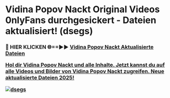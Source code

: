 # Vidina Popov Nackt Original Videos 0nlyFans durchgesickert - Dateien aktualisiert! (dsegs)

<h3>🔴 HIER KLICKEN 🌐==►► <a href="https://tinyurl.com/h6vf6nb8" rel="nofollow">Vidina Popov Nackt Aktualisierte Dateien

Hol dir Vidina Popov Nackt und alle Inhalte. Jetzt kannst du auf alle Videos und Bilder von Vidina Popov Nackt zugreifen. Neue aktualisierte Dateien 2025!

[![dsegs](https://i.imgur.com/sD4kR3V.gif)](https://tinyurl.com/h6vf6nb8)
